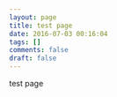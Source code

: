 ```yaml
---
layout: page
title: test page
date: 2016-07-03 00:16:04
tags: []
comments: false
draft: false
---
```


test page
